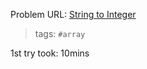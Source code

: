Problem URL: [String to Integer](https://leetcode.com/problems/string-to-integer-atoi/description/)

> tags: `#array`

1st try took: 10mins